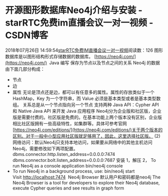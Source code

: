 # 开源图形数据库Neo4j介绍与安装 - starRTC免费im直播会议一对一视频 - CSDN博客
2018年07月26日 14:59:54[starRTC免费IM直播会议一对一视频](https://me.csdn.net/elesos)阅读数：126
图形数据库是以图形结构形式存储数据的数据库。
[https://neo4j.com/](https://neo4j.com/)
 Java 编写
保存为节点以及节点之间的关系
Neo4j 的数据由下面几部分构成：
- 节点
- 边
- 属性
无论是顶点还是边，都可以有任意多的属性。属性的存放类似于一个 HashMap，Key 为一个字符串，而 Value 必须是基本类型或者是基本类型数组。
关系总是从一个节点指向另一个节点
支持两种 Java API：Cypher API 和 Native Java API 来开发 Java 应用程序
Neo4j分为企业版和社区版，企业版是需要付费的。社区版是免费的。在基本功能上两个版本没有区别，企业版相比社区版拥有一些高级特性，如集群等。具体可参考官网[https://neo4j.com/editions/](https://neo4j.com/editions/)关于两个版本的区别。对于一般中小型应用社区版就足够用了，因此，这里选择社区版。
(2) 网络访问：默认Neo4j只支持本地访问，如果要从网络中的其他主机访问Neo4j，需要修改如下两项配置。
dbms.connector.http.listen_address=0.0.0.0:7474
dbms.connector.bolt.listen_address=0.0.0.0:7687
安装
1，解压
2，
To run Neo4j as a console application
bin/neo4j console
- To run Neo4j in a background process, use:
bin/neo4j start
Visit [http://localhost:7474](http://localhost:7474/)  Neo4j Browser
默认用户和密码都是neo4j
The Neo4j Browser is a tool for developers to explore their Neo4j database, execute Cypher queries and see results in graph form
